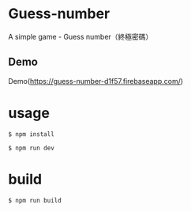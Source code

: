 # Guess-number
A simple game - Guess number（終極密碼）

## Demo
Demo(https://guess-number-d1f57.firebaseapp.com/)

# usage

```$ npm install```

```$ npm run dev```

# build

```$ npm run build```


